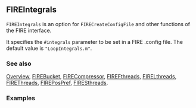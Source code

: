## FIREIntegrals

`FIREIntegrals` is an option for `FIRECreateConfigFile` and other functions of the FIRE interface.

It specifies the `#integrals` parameter to be set in a FIRE .config file. The default value is `"LoopIntegrals.m"`.

### See also

[Overview](Extra/FeynHelpers.md), [FIREBucket](FIREBucket.md), [FIRECompressor](FIRECompressor.md), [FIREFthreads](FIREFthreads.md), [FIRELthreads](FIRELthreads.md), [FIREThreads](FIREThreads.md), [FIREPosPref](FIREPosPref.md), [FIRESthreads](FIRESthreads.md).

### Examples
